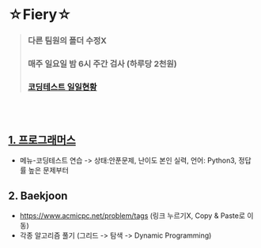 # ☆Fiery☆
 > ### 다른 팀원의 폴더 수정X
 > ### 매주 일요일 밤 6시 주간 검사 (하루당 2천원)
 > ### [코딩테스트 일일현황](https://docs.google.com/spreadsheets/d/1RBYW0DyUTSQT-E4FNXG2ZxI7F7emrrTM7-TjIiyBIjU/edit#gid=0)
<br></br>
## [1. 프로그래머스](https://programmers.co.kr/)
 - 메뉴-코딩테스트 연습 -> 상태:안푼문제, 난이도 본인 실력, 언어: Python3, 정답률 높은 문제부터
## 2. Baekjoon
 - https://www.acmicpc.net/problem/tags (링크 누르기X, Copy & Paste로 이동)
 - 각종 알고리즘 풀기 (그리드 -> 탐색 -> Dynamic Programming)
